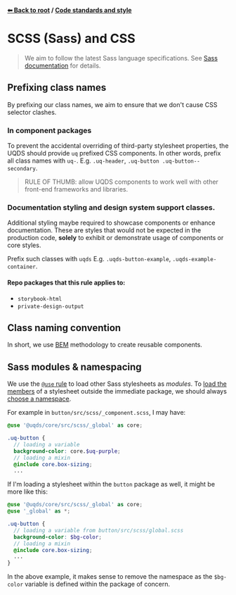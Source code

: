 **[⬅ Back to root](/../../#readme) / [Code standards and style](standards.md)**

# SCSS (Sass) and CSS

> We aim to follow the latest Sass language specifications. See
> [Sass documentation](https://sass-lang.com/) for details.

## Prefixing class names

By prefixing our class names, we aim to ensure that we don't cause CSS selector
clashes.

### In component packages

To prevent the accidental overriding of third-party stylesheet properties, the
UQDS should provide `uq` prefixed CSS components. In other words, prefix all
class names with `uq-`. E.g. `.uq-header`, `.uq-button .uq-button--secondary`.

> RULE OF THUMB: allow UQDS components to work well with other front-end
> frameworks and libraries.

### Documentation styling and design system support classes.

Additional styling maybe required to showcase components or enhance documentation.
These are styles that would not be expected in the production code, **solely** to exhibit or demonstrate usage of components or core styles.

Prefix such classes with
`uqds` E.g. `.uqds-button-example`, `.uqds-example-container`.

#### Repo packages that this rule applies to:
* `storybook-html`
* `private-design-output`

## Class naming convention

In short, we use [BEM](http://getbem.com/) methodology to create reusable 
components.

## Sass modules & namespacing

We use the [`@use` rule](https://sass-lang.com/documentation/at-rules/use) to
load other Sass stylesheets as *modules*.
To [load the members](https://sass-lang.com/documentation/at-rules/use#loading-members)
of a stylesheet outside the immediate package, we should always
[choose a namespace](https://sass-lang.com/documentation/at-rules/use#choosing-a-namespace).

For example in `button/src/scss/_component.scss`, I may have:
```scss
@use '@uqds/core/src/scss/_global' as core;

.uq-button {
  // loading a variable
  background-color: core.$uq-purple;
  // loading a mixin
  @include core.box-sizing;
  ...
```

If I'm loading a stylesheet within the `button` package as well, it might be
more like this:
```scss
@use '@uqds/core/src/scss/_global' as core;
@use '_global' as *;

.uq-button {
  // loading a variable from button/src/scss/global.scss
  background-color: $bg-color;
  // loading a mixin
  @include core.box-sizing;
  ...
}
```

In the above example, it makes sense to remove the namespace as the `$bg-color`
variable is defined within the package of concern.
